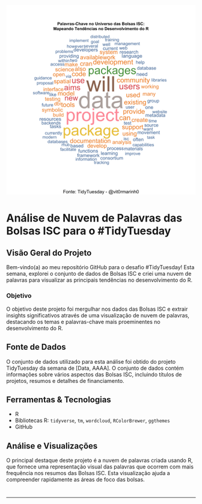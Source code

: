 
![Nuvem de Palavras ](/nuvem_de_palavras.png)
---

# Análise de Nuvem de Palavras das Bolsas ISC para o #TidyTuesday

## Visão Geral do Projeto
Bem-vindo(a) ao meu repositório GitHub para o desafio #TidyTuesday! Esta semana, explorei o conjunto de dados de Bolsas ISC e criei uma nuvem de palavras para visualizar as principais tendências no desenvolvimento do R.

### Objetivo
O objetivo deste projeto foi mergulhar nos dados das Bolsas ISC e extrair insights significativos através de uma visualização de nuvem de palavras, destacando os temas e palavras-chave mais proeminentes no desenvolvimento do R.

## Fonte de Dados
O conjunto de dados utilizado para esta análise foi obtido do projeto TidyTuesday da semana de [Data, AAAA]. O conjunto de dados contém informações sobre vários aspectos das Bolsas ISC, incluindo títulos de projetos, resumos e detalhes de financiamento.

## Ferramentas & Tecnologias
- R
- Bibliotecas R: `tidyverse`, `tm`, `wordcloud`, `RColorBrewer`, `ggthemes`
- GitHub


## Análise e Visualizações
O principal destaque deste projeto é a nuvem de palavras criada usando R, que fornece uma representação visual das palavras que ocorrem com mais frequência nos resumos das Bolsas ISC. Esta visualização ajuda a compreender rapidamente as áreas de foco das bolsas.


#

---

